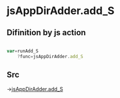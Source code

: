 # jsAppDirAdder.add_S

## Difinition by js action

```js.js

var=runAdd_S
	?func=jsAppDirAdder.add_S

```

## Src

->[jsAppDirAdder.add_S](https://github.com/puutaro/CommandClick/blob/master/app/src/main/java/com/puutaro/commandclick/fragment_lib/terminal_fragment/js_interface/system/JsAppDirAdder.kt#L40)


